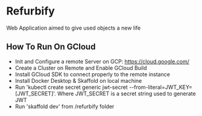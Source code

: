 # Refurbify

Web Application aimed to give used objects a new life

## How To Run On GCloud

- Init and Configure a remote Server on GCP: https://cloud.google.com/
- Create a Cluster on Remote and Enable GCloud Build
- Install GCloud SDK to connect properly to the remote instance
- Install Docker Desktop & Skaffold on local machine
- Run 'kubectl create secret generic jwt-secret --from-literal=JWT_KEY=[JWT_SECRET]'. Where JWT_SECRET is a secret string used to generate JWT
- Run 'skaffold dev' from /refurbify folder
